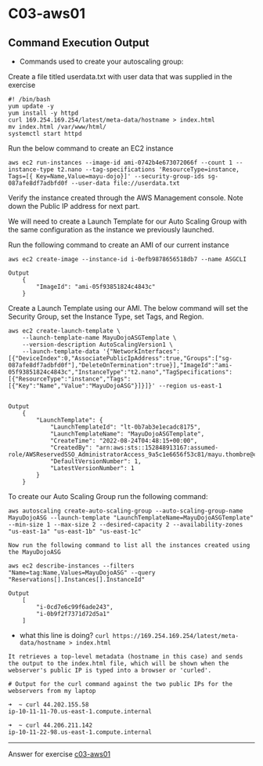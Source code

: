 # C03-aws01

## Command Execution Output
- Commands used to create your autoscaling group:

Create a file titled userdata.txt with user data that was supplied in the exercise

```
#! /bin/bash
yum update -y
yum install -y httpd
curl 169.254.169.254/latest/meta-data/hostname > index.html
mv index.html /var/www/html/
systemctl start httpd
```
Run the below command to create an EC2 instance 

```
aws ec2 run-instances --image-id ami-0742b4e673072066f --count 1 --instance-type t2.nano --tag-specifications 'ResourceType=instance, Tags=[{ Key=Name,Value=mayu-dojo}]' --security-group-ids sg-087afe8df7adbfd0f --user-data file://userdata.txt
```

Verify the instance created through the AWS Management console. Note down the Public IP address for next part.

We will need to create a Launch Template for our Auto Scaling Group with the same configuration as the instance we previously launched.

Run the following command to create an AMI of our current instance

```
aws ec2 create-image --instance-id i-0efb9878656518db7 --name ASGCLI

Output
    {
        "ImageId": "ami-05f93851824c4843c"
    }
```

Create a Launch Template using our AMI. The below command will set the Security Group, set the Instance Type, set Tags, and Region.

```
aws ec2 create-launch-template \
    --launch-template-name MayuDojoASGTemplate \
    --version-description AutoScalingVersion1 \
    --launch-template-data '{"NetworkInterfaces":[{"DeviceIndex":0,"AssociatePublicIpAddress":true,"Groups":["sg-087afe8df7adbfd0f"],"DeleteOnTermination":true}],"ImageId":"ami-05f93851824c4843c","InstanceType":"t2.nano","TagSpecifications":[{"ResourceType":"instance","Tags":[{"Key":"Name","Value":"MayuDojoASG"}]}]}' --region us-east-1


Output
    {
        "LaunchTemplate": {
            "LaunchTemplateId": "lt-0b7ab3e1ecadc8175",
            "LaunchTemplateName": "MayuDojoASGTemplate",
            "CreateTime": "2022-08-24T04:48:15+00:00",
            "CreatedBy": "arn:aws:sts::152848913167:assumed-role/AWSReservedSSO_AdministratorAccess_9a5c1e6656f53c81/mayu.thombre@contino.io",
            "DefaultVersionNumber": 1,
            "LatestVersionNumber": 1
        }
    }
```

To create our Auto Scaling Group run the following command:


```
aws autoscaling create-auto-scaling-group --auto-scaling-group-name MayuDojoASG --launch-template "LaunchTemplateName=MayuDojoASGTemplate" --min-size 1 --max-size 2 --desired-capacity 2 --availability-zones "us-east-1a" "us-east-1b" "us-east-1c"

Now run the following command to list all the instances created using the MayuDojoASG

aws ec2 describe-instances --filters "Name=tag:Name,Values=MayuDojoASG" --query "Reservations[].Instances[].InstanceId"

Output
    [
        "i-0cd7e6c99f6ade243",
        "i-0b9f2f7371d72d5a1"
    ]
```


- what this line is doing? `curl https://169.254.169.254/latest/meta-data/hostname > index.html`
```
It retrieves a top-level metadata (hostname in this case) and sends the output to the index.html file, which will be shown when the webserver's public IP is typed into a browser or 'curled'.

# Output for the curl command against the two public IPs for the webservers from my laptop

➜  ~ curl 44.202.155.58
ip-10-11-11-70.us-east-1.compute.internal

➜  ~ curl 44.206.211.142
ip-10-11-22-98.us-east-1.compute.internal
```

***
Answer for exercise [c03-aws01](https://github.com/devopsacademyau/academy/blob/aa1f1af00809616bdc1f8ba1d333b897c331d632/classes/03class/exercises/c03-aws01/README.md)



